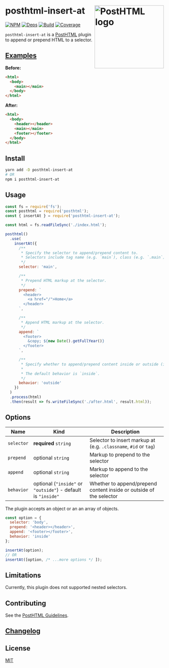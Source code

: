 # posthtml-insert-at <img align="right" width="220" height="200" title="PostHTML logo" src="http://posthtml.github.io/posthtml/logo.svg">

[![NPM][npm]][npm-url]
[![Deps][deps]][deps-url]
[![Build][build]][build-badge]
[![Coverage][codecov-shield]][codecov]

`posthtml-insert-at` is a [PostHTML](https://github.com/posthtml/posthtml) plugin to append or prepend HTML to a selector.

## [Examples](examples/)

**Before:**

```html
<html>
  <body>
    <main></main>
  </body>
</html>
```

**After:**

```html
<html>
  <body>
    <header></header>
    <main></main>
    <footer></footer>
  </body>
</html>
```

## Install

```bash
yarn add -D posthtml-insert-at
# OR
npm i posthtml-insert-at
```

## Usage

```js
const fs = require('fs');
const posthtml = require('posthtml');
const { insertAt } = require('posthtml-insert-at');

const html = fs.readFileSync('./index.html');

posthtml()
  .use(
    insertAt({
      /**
       * Specify the selector to append/prepend content to.
       * Selectors include tag name (e.g. `main`), class (e.g. `.main`) or id (e.g. `#main`).
       */
      selector: 'main',

      /**
       * Prepend HTML markup at the selector.
       */
      prepend: `
        <header>
          <a href="/">Home</a>
        </header>
      `,

      /**
       * Append HTML markup at the selector.
       */
      append: `
        <footer>
          &copy; ${new Date().getFullYear()}
        </footer>
      `,

      /**
       * Specify whether to append/prepend content inside or outside (i.e. adjacent to) of the selector.
       *
       * The default behavior is `inside`.
       */
      behavior: 'outside'
    })
  )
  .process(html)
  .then(result => fs.writeFileSync('./after.html', result.html));
```

## Options

| Name       | Kind                                                         | Description                                                         |
| ---------- | ------------------------------------------------------------ | ------------------------------------------------------------------- |
| `selector` | **required** `string`                                        | Selector to insert markup at (e.g. `.classname`, `#id` or `tag`)    |
| `prepend`  | optional `string`                                            | Markup to prepend to the selector                                   |
| `append`   | optional `string`                                            | Markup to append to the selector                                    |
| `behavior` | optional (`"inside"` or `"outside"`) - default is `"inside"` | Whether to append/prepend content inside or outside of the selector |

The plugin accepts an object or an an array of objects.

```js
const option = {
  selector: 'body',
  prepend: '<header></header>',
  append: '<footer></footer>',
  behavior: 'inside'
};

insertAt(option);
// OR
insertAt([option, /* ...more options */ ]);
```

## Limitations

Currently, this plugin does not supported nested selectors.

## Contributing

See the [PostHTML Guidelines](https://github.com/posthtml/posthtml/tree/master/docs).

## [Changelog](CHANGELOG.md)

## License

[MIT](LICENSE)

[npm]: https://img.shields.io/npm/v/posthtml-insert-at.svg?color=blue
[npm-url]: https://npmjs.com/package/posthtml-insert-at
[deps]: https://david-dm.org/metonym/posthtml-insert-at.svg
[deps-url]: https://david-dm.org/metonym/posthtml-insert-at
[build]: https://travis-ci.com/metonym/posthtml-insert-at.svg?branch=master
[build-badge]: https://travis-ci.com/metonym/posthtml-insert-at
[codecov]: https://codecov.io/gh/metonym/posthtml-insert-at
[codecov-shield]: https://img.shields.io/codecov/c/github/metonym/posthtml-insert-at.svg
